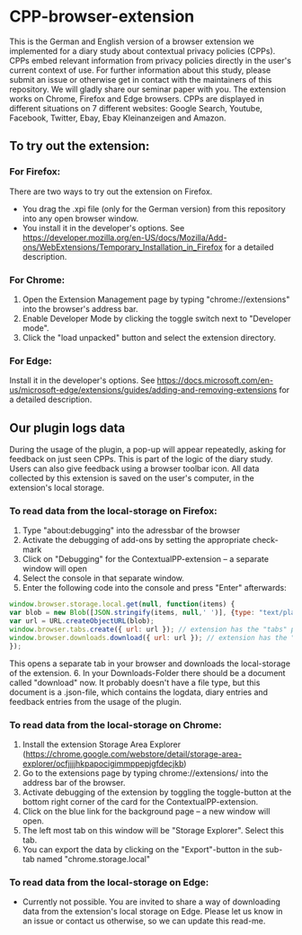 # CPP-browser-extension

This is the German and English version of a browser extension we implemented for a diary study about contextual privacy policies (CPPs). CPPs embed relevant information from privacy policies directly in the user's current context of use.
For further information about this study, please submit an issue or otherwise get in contact with the maintainers of this repository. We will gladly share our seminar paper with you.
The extension works on Chrome, Firefox and Edge browsers. CPPs are displayed in different situations on 7 different websites: Google Search, Youtube, Facebook, Twitter, Ebay, Ebay Kleinanzeigen and Amazon.

## To try out the extension:

### For Firefox:
There are two ways to try out the extension on Firefox.
- You drag the .xpi file (only for the German version) from this repository into any open browser window.
- You install it in the developer's options. See https://developer.mozilla.org/en-US/docs/Mozilla/Add-ons/WebExtensions/Temporary_Installation_in_Firefox for a detailed description.

### For Chrome:
1. Open the Extension Management page by typing "chrome://extensions" into the browser's address bar.
2. Enable Developer Mode by clicking the toggle switch next to "Developer mode".
3. Click the "load unpacked" button and select the extension directory.

### For Edge:
Install it in the developer's options. See https://docs.microsoft.com/en-us/microsoft-edge/extensions/guides/adding-and-removing-extensions for a detailed description.


## Our plugin logs data
During the usage of the plugin, a pop-up will appear repeatedly, asking for feedback on just seen CPPs. This is part of the logic of the diary study. Users can also give feedback using a browser toolbar icon. All data collected by this extension is saved on the user's computer, in the extension's local storage.

### To read data from the local-storage on Firefox:
1. Type "about:debugging" into the adressbar of the browser
2. Activate the debugging of add-ons by setting the appropriate check-mark
3. Click on "Debugging" for the ContextualPP-extension – a separate window will open
4. Select the console in that separate window.
5. Enter the following code into the console and press "Enter" afterwards:
```javascript
window.browser.storage.local.get(null, function(items) {
var blob = new Blob([JSON.stringify(items, null,' ')], {type: "text/plain"});
var url = URL.createObjectURL(blob);
window.browser.tabs.create({ url: url }); // extension has the "tabs" permission to make this work
window.browser.downloads.download({ url: url }); // extension has the "downloads" permission to make this work
});
```
This opens a separate tab in your browser and downloads the local-storage of the extension.
6. In your Downloads-Folder there should be a document called "download" now. It probably doesn't have a file type, but this document is a .json-file, which contains the logdata, diary entries and feedback entries from the usage of the plugin.


### To read data from the local-storage on Chrome:
1. Install the extension Storage Area Explorer (https://chrome.google.com/webstore/detail/storage-area-explorer/ocfjjjjhkpapocigimmppepjgfdecjkb)
2. Go to the extensions page by typing chrome://extensions/ into the address bar of the browser.
3. Activate debugging of the extension by toggling the toggle-button at the bottom right corner of the card for the ContextualPP-extension.
4. Click on the blue link for the background page – a new window will open.
5. The left most tab on this window will be "Storage Explorer". Select this tab.
6. You can export the data by clicking on the "Export"-button in the sub-tab named "chrome.storage.local"

### To read data from the local-storage on Edge:
- Currently not possible. You are invited to share a way of downloading data from the extension's local storage on Edge. Please let us know in an issue or contact us otherwise, so we can update this read-me.
